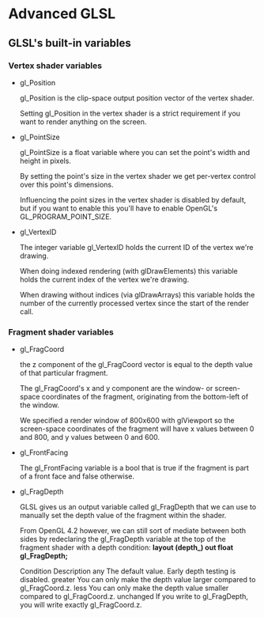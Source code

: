 # Advanced GLSL

## GLSL's built-in variables

### Vertex shader variables

- gl_Position

    gl_Position is the clip-space output position vector of the vertex shader. 

    Setting gl_Position in the vertex shader is a strict requirement if you want to render anything on the screen.

- gl_PointSize

    gl_PointSize is a float variable where you can set the point's width and height in pixels. 
    
    By setting the point's size in the vertex shader we get per-vertex control over this point's dimensions.

    Influencing the point sizes in the vertex shader is disabled by default, but if you want to enable this you'll have to enable OpenGL's GL_PROGRAM_POINT_SIZE.

- gl_VertexID

    The integer variable gl_VertexID holds the current ID of the vertex we're drawing. 
    
    When doing indexed rendering (with glDrawElements) this variable holds the current index of the vertex we're drawing. 
    
    When drawing without indices (via glDrawArrays) this variable holds the number of the currently processed vertex since the start of the render call.

### Fragment shader variables

- gl_FragCoord

    the z component of the gl_FragCoord vector is equal to the depth value of that particular fragment.

    The gl_FragCoord's x and y component are the window- or screen-space coordinates of the fragment, originating from the bottom-left of the window. 
    
    We specified a render window of 800x600 with glViewport so the screen-space coordinates of the fragment will have x values between 0 and 800, and y values between 0 and 600.

- gl_FrontFacing

    The gl_FrontFacing variable is a bool that is true if the fragment is part of a front face and false otherwise. 
    
- gl_FragDepth

    GLSL gives us an output variable called gl_FragDepth that we can use to manually set the depth value of the fragment within the shader.

    From OpenGL 4.2 however, we can still sort of mediate between both sides by redeclaring the gl_FragDepth variable at the top of the fragment shader with a depth condition: **layout (depth_<condition>) out float gl_FragDepth;**

    Condition	Description
    any	        The default value. Early depth testing is disabled.
    greater	    You can only make the depth value larger compared to gl_FragCoord.z.
    less	    You can only make the depth value smaller compared to gl_FragCoord.z.
    unchanged	If you write to gl_FragDepth, you will write exactly gl_FragCoord.z.